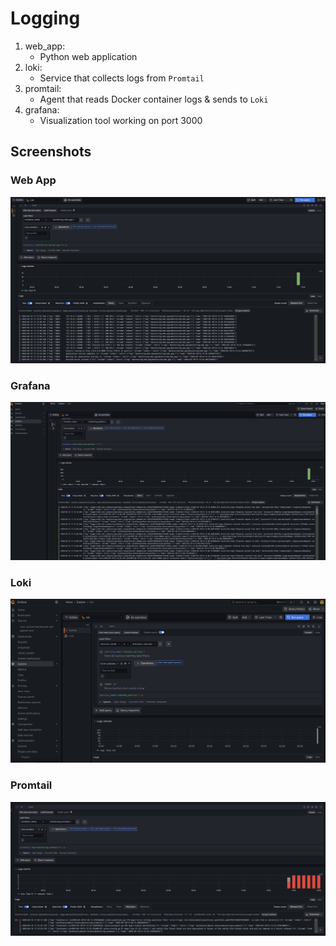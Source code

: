 # Logging

1. web_app:
   - Python web application
2. loki:
   - Service that collects logs from `Promtail`
3. promtail:
   - Agent that reads Docker container logs & sends to `Loki`
4. grafana:
   - Visualization tool working on port 3000

## Screenshots

### Web App

![Web App](./web_app.jpg)

### Grafana

![Grafana](./grafana.jpg)

### Loki

![Loki](./loki.png)

### Promtail

![Promtail](./promtail.jpg)
